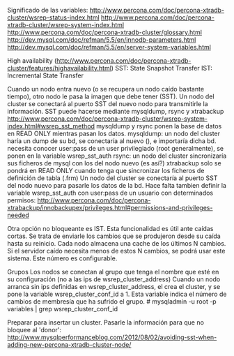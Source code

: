 Significado de las variables:
http://www.percona.com/doc/percona-xtradb-cluster/wsrep-status-index.html
http://www.percona.com/doc/percona-xtradb-cluster/wsrep-system-index.html
http://www.percona.com/doc/percona-xtradb-cluster/glossary.html
http://dev.mysql.com/doc/refman/5.5/en/innodb-parameters.html
http://dev.mysql.com/doc/refman/5.5/en/server-system-variables.html


High availability (http://www.percona.com/doc/percona-xtradb-cluster/features/highavailability.html)
SST: State Snapshot Transfer
IST: Incremental State Transfer

Cuando un nodo entra nuevo (o se recupera un nodo caído bastante tiempo), otro nodo le pasa la imagen que debe tener (SST). Un nodo del cluster se conectará al puerto SST del nuevo nodo para transmitirle la información.
SST puede hacerse mediante mysqldump, rsync y xtrabackup 
http://www.percona.com/doc/percona-xtradb-cluster/wsrep-system-index.html#wsrep_sst_method
mysqldump y rsync ponen la base de datos en READ ONLY mientras pasan los datos.
	mysqldump: un nodo del cluster haría un dump de su bd, se conectaría al nuevo (), e importaría dicha bd.
		necesita conocer user:pass de un user privilegiado (root generalmente), se ponen en la variable wsrep_sst_auth
	rsync: un nodo del cluster sincronizaría sus ficheros de mysql con los del nodo nuevo (es así?)
xtrabackup solo se pondrá en READ ONLY cuando tenga que sincronizar los ficheros de definición de tabla (.frm)
	Un nodo del cluster se conectaría al puerto SST del nodo nuevo para pasarle los datos de la bd.
	Hace falta tambien definir la variable wsrep_sst_auth con user:pass de un usuario con determinados permisos:
		http://www.percona.com/doc/percona-xtrabackup/innobackupex/privileges.html#permissions-and-privileges-needed

Otra opción no bloqueante es IST.
Esta funcionalidad es útil ante caídas cortas. Se trata de enviarle los cambios que se produjeron desde su caída hasta su reinicio.
Cada nodo almacena una cache de los últimos N cambios. Si el servidor caído necesita menos de estos N cambios, se podrá usar este sistema.
Este número es configurable.


Grupos
Los nodos se conectan al grupo que tenga el nombre que esté en su configuración (no a las ips de wsrep_cluster_address)
Cuando un nodo arranca sin ips definidas en wsrep_cluster_address, el crea el cluster, y se pone la variable wsrep_cluster_conf_id a 1.
Esta variable indica el número de cambios de membresía que ha sufrido el grupo. 
	# mysqladmin -u root -p<password> variables  | grep wsrep_cluster_conf_id


Preparar para insertar un cluster. Pasarle la información para que no bloquee al 'donor':
http://www.mysqlperformanceblog.com/2012/08/02/avoiding-sst-when-adding-new-percona-xtradb-cluster-node/

